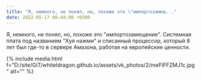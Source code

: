 ```yaml
---
title: "Я, немного, не понял, но, похоже это \"импортозамещ..."
date: 2022-05-17 06:44:00 +0300
---
```


Я, немного, не понял, но, похоже это "импортозамещение". Системная плата под названием "Хуя нажми" и списанный процессор, который 8 лет был где-то в сервере Амазона, работая на европейские ценности.

{% include media.html f="D:/site/GiT/whiteldragon.github.io/assets/vk_photos/2/meFIFFZMJ1c.jpg" alt="" %}
